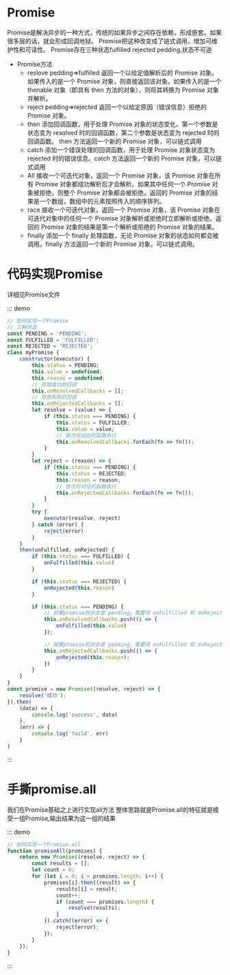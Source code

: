 # Promise
Promise是解决异步的一种方式，传统的如果异步之间存在依赖，形成嵌套。如果很多层的话，就会形成回调地狱。
Promise把这种改变成了链式调用，增加可维护性和可读性。
Promise存在三种状态fulfilled rejected pedding,状态不可逆
- Promise方法
    - reslove
        pedding=>fulfilled
        返回一个以给定值解析后的 Promise 对象。如果传入的是一个 Promise 对象，则直接返回该对象。如果传入的是一个 thenable 对象（即具有 then 方法的对象），则将其转换为 Promise 对象并解析。
    - reject
        pedding=>rejected
        返回一个以给定原因（错误信息）拒绝的 Promise 对象。
    - then
        添加回调函数，用于处理 Promise 对象的状态变化。第一个参数是状态变为 resolved 时的回调函数，第二个参数是状态变为 rejected 时的回调函数。 then 方法返回一个新的 Promise 对象，可以链式调用
    - catch
        添加一个错误处理的回调函数，用于处理 Promise 对象状态变为 rejected 时的错误信息。catch 方法返回一个新的 Promise 对象，可以链式调用
    - All
        接收一个可迭代对象，返回一个 Promise 对象，该 Promise 对象在所有 Promise 对象都成功解析后才会解析。如果其中任何一个 Promise 对象被拒绝，则整个 Promise 对象都会被拒绝。返回的 Promise 对象的结果是一个数组，数组中的元素按照传入的顺序排列。
    - race
        接收一个可迭代对象，返回一个 Promise 对象，该 Promise 对象在可迭代对象中的任何一个 Promise 对象解析或拒绝时立即解析或拒绝。返回的 Promise 对象的结果是第一个解析或拒绝的 Promise 对象的结果。
    - finally
        添加一个 finally 处理函数，无论 Promise 对象的状态如何都会被调用。finally 方法返回一个新的 Promise 对象，可以链式调用。
# 代码实现Promise
详细见Promise文件

::: demo
```js
// 如何实现一个Promise
// 三种状态
const PENDING = 'PENDING';
const FULFILLED = 'FULFILLED';
const REJECTED = 'REJECTED';
class myPromise {
    constructor(executor) {
        this.status = PENDING;
        this.value = undefined;
        this.reason = undefined;
        // 存放成功的回调
        this.onResolvedCallbacks = [];
        // 存放失败的回调
        this.onRejectedCallbacks = [];
        let resolve = (value) => {
            if (this.status === PENDING) {
                this.status = FULFILLED;
                this.value = value;
                // 依次将对应的函数执行
                this.onResolvedCallbacks.forEach(fn => fn());
            }
        }
        let reject = (reason) => {
            if (this.status === PENDING) {
                this.status = REJECTED;
                this.reason = reason;
                // 依次将对应的函数执行
                this.onRejectedCallbacks.forEach(fn => fn());
            }
        }
        try {
            executor(resolve, reject)
        } catch (error) {
            reject(error)
        }
    }
    then(onFulfilled, onRejected) {
        if (this.status === FULFILLED) {
            onFulfilled(this.value)
        }

        if (this.status === REJECTED) {
            onRejected(this.reason)
        }

        if (this.status === PENDING) {
            // 如果promise的状态是 pending，需要将 onFulfilled 和 onRejected 函数存放起来，等待状态确定后，再依次将对应的函数执行
            this.onResolvedCallbacks.push(() => {
                onFulfilled(this.value)
            });

            // 如果promise的状态是 pending，需要将 onFulfilled 和 onRejected 函数存放起来，等待状态确定后，再依次将对应的函数执行
            this.onRejectedCallbacks.push(() => {
                onRejected(this.reason);
            })
        }
    }
}
const promise = new Promise((resolve, reject) => {
    resolve('成功');
}).then(
    (data) => {
        console.log('success', data)
    },
    (err) => {
        console.log('faild', err)
    }
)
```
:::

# 手撕promise.all
我们在Promise基础之上进行实现all方法
整体思路就是Promise.all的特征就是接受一组Promise,输出结果为这一组的结果


::: demo
```js
// 如何实现一个Promise.all
function promiseAll(promises) {
    return new Promise((resolve, reject) => {
        const results = [];
        let count = 0;
        for (let i = 0; i < promises.length; i++) {
            promises[i].then((result) => {
                results[i] = result;
                count++;
                if (count === promises.length) {
                    resolve(results);
                }
            }).catch((error) => {
                reject(error);
            });
        }
    });
}
```
:::